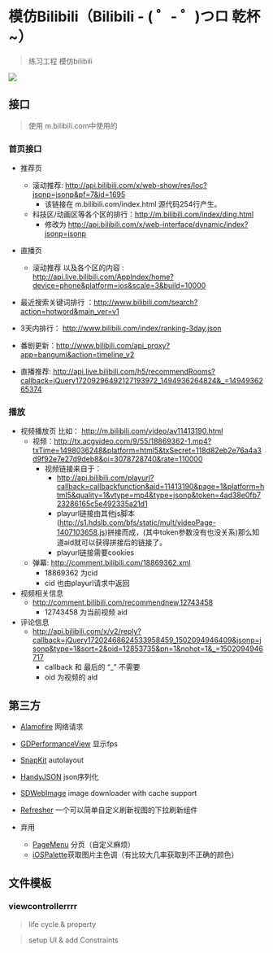 #  模仿Bilibili（Bilibili - ( ゜- ゜)つロ 乾杯~）
> 练习工程 模仿bilibili

![](./BiliBili_sts/Res/quickLook.gif)

##  接口

>使用 m.bilibili.com中使用的

###  首页接口

* 推荐页
    * 滚动推荐: http://api.bilibili.com/x/web-show/res/loc?jsonp=jsonp&pf=7&id=1695
        * 该链接在 m.bilibili.com/index.html 源代码254行产生。
    * 科技区/动画区等各个区的排行：http://m.bilibili.com/index/ding.html
        * 修改为 http://api.bilibili.com/x/web-interface/dynamic/index?jsonp=jsonp
* 直播页
    * 滚动推荐 以及各个区的内容 : http://api.live.bilibili.com/AppIndex/home?device=phone&platform=ios&scale=3&build=10000

* 最近搜索关键词排行 ：http://www.bilibili.com/search?action=hotword&main_ver=v1
* 3天内排行： http://www.bilibili.com/index/ranking-3day.json
* 番剧更新：http://www.bilibili.com/api_proxy?app=bangumi&action=timeline_v2
* 直播推荐: http://api.live.bilibili.com/h5/recommendRooms?callback=jQuery17209296492127193972_1494936264824&_=1494936265374

### 播放

* 视频播放页 比如： http://m.bilibili.com/video/av11413190.html 
    * 视频：http://tx.acgvideo.com/9/55/18869362-1.mp4?txTime=1498036248&platform=html5&txSecret=118d82eb2e76a4a3d9f92e7e27d9deb8&oi=3078728740&rate=110000
        * 视频链接来自于：
            * http://api.bilibili.com/playurl?callback=callbackfunction&aid=11413190&page=1&platform=html5&quality=1&vtype=mp4&type=jsonp&token=4ad38e0fb723286165c5e492335a21d1
            * playurl链接由其他js脚本(http://s1.hdslb.com/bfs/static/mult/videoPage-1407103658.js)拼接而成，(其中token参数没有也没关系)那么知道aid就可以获得拼接后的链接了。
            * playurl链接需要cookies
    * 弹幕: http://comment.bilibili.com/18869362.xml
        * 18869362 为cid
        * cid 也由playurl请求中返回
* 视频相关信息
    * http://comment.bilibili.com/recommendnew,12743458
        *  12743458 为当前视频 aid
* 评论信息
    * http://api.bilibili.com/x/v2/reply?callback=jQuery17202468624533958459_1502094946409&jsonp=jsonp&type=1&sort=2&oid=12853735&pn=1&nohot=1&_=1502094946717
        * callback 和 最后的 “_” 不需要
        * oid 为视频的 aid

##  第三方

* [Alamofire](https://github.com/Alamofire/Alamofire) 网络请求
* [GDPerformanceView](https://github.com/dani-gavrilov/GDPerformanceView-Swift) 显示fps
* [SnapKit](https://github.com/SnapKit/SnapKit) autolayout
* [HandyJSON](https://github.com/alibaba/HandyJSON) json序列化
* [SDWebImage](https://github.com/rs/SDWebImage) image downloader with cache support
* [Refresher](https://github.com/jcavar/refresher) 一个可以简单自定义刷新视图的下拉刷新组件

* 弃用
    * [PageMenu](https://github.com/PageMenu/PageMenu) 分页（自定义麻烦）
    * [iOSPalette](https://github.com/tangdiforx/iOSPalette)获取图片主色调（有比较大几率获取到不正确的颜色）	

## 文件模板

### viewcontrollerrrr

>life cycle & property

>setup UI & add Constraints
